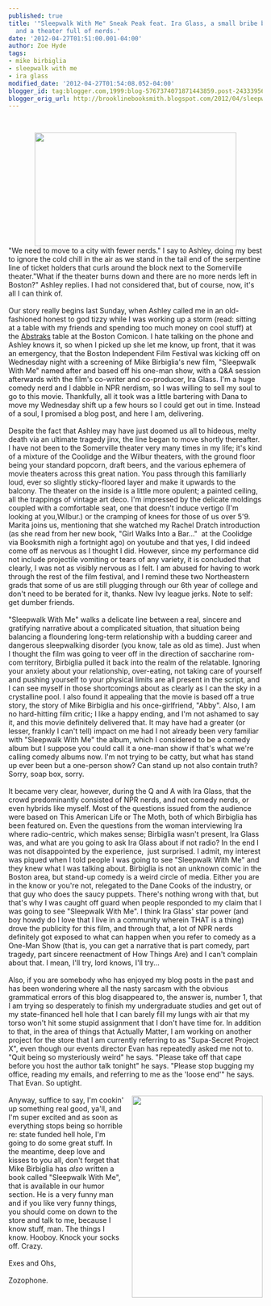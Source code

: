 ```yaml
---
published: true
title: '"Sleepwalk With Me" Sneak Peak feat. Ira Glass, a small bribe between booksellers,
  and a theater full of nerds.'
date: '2012-04-27T01:51:00.001-04:00'
author: Zoe Hyde
tags:
- mike birbiglia
- sleepwalk with me
- ira glass
modified_date: '2012-04-27T01:54:08.052-04:00'
blogger_id: tag:blogger.com,1999:blog-5767374071871443859.post-2433395607783936673
blogger_orig_url: http://brooklinebooksmith.blogspot.com/2012/04/sleepwalk-with-me-sneak-peak-feat-ira.html
---
```


<br /><div class="separator" style="clear: both; text-align: center;"><a href="http://www.hollywoodreporter.com/sites/default/files/2012/01/Sleepwalk_With_Me.jpg" imageanchor="1" style="margin-left: 1em; margin-right: 1em;"><img border="0" height="225" src="http://www.hollywoodreporter.com/sites/default/files/2012/01/Sleepwalk_With_Me.jpg" width="400" /></a></div>"We need to move to a city with fewer nerds." I say to Ashley, doing my best to ignore the cold chill in the air as we stand in the tail end of the serpentine line of ticket holders that curls around the block next to the Somerville theater."What if the theater burns down and there are no more nerds left in Boston?" Ashley replies. I had not considered that, but of course, now, it's all I can think of.<br /><br />Our story really begins last Sunday, when Ashley called me in an old-fashioned honest to god tizzy while I was working up a storm (read: sitting at a table with my friends and spending too much money on cool stuff) at the <a href="http://abstraks.com/">Abstraks</a> table at the Boston Comicon. I hate talking on the phone and Ashley knows it, so when I picked up she let me know, up front, that it was an emergency, that the Boston Independent Film Festival was kicking off on Wednesday night with a screening of Mike Birbiglia's new film, "Sleepwalk With Me" named after and based off his one-man show, with a Q&amp;A session afterwards with the film's co-writer and co-producer, Ira Glass. I'm a huge comedy nerd and I dabble in NPR nerdism, so I was willing to sell my soul to go to this movie. Thankfully, all it took was a little bartering with Dana to move my Wednesday shift up a few hours so I could get out in time. Instead of a soul, I promised a blog post, and here I am, delivering.<br /><br />Despite the fact that Ashley may have just doomed us all to hideous, melty death via an ultimate tragedy jinx, the line began to move shortly thereafter. I have not been to the Somerville theater very many times in my life; it's kind of a mixture of the Coolidge and the Wilbur theaters, with the ground floor being your standard popcorn, draft beers, and the various ephemera of movie theaters across this great nation. You pass through this familiarly loud, ever so slightly sticky-floored layer and make it upwards to the balcony. The theater on the inside is a little more opulent; a painted ceiling, all the trappings of vintage art deco. I'm impressed by the delicate moldings coupled with a comfortable seat, one that doesn't induce vertigo (I'm looking at you,Wilbur.) or the cramping of knees for those of us over 5'9. Marita joins us, mentioning that she watched my Rachel Dratch introduction (as she read from her new book, "Girl Walks Into a Bar..." &nbsp;at the Coolidge via Booksmith nigh a fortnight ago) on youtube and that yes, I did indeed come off as nervous as I thought I did. However, since my performance did not include projectile vomiting or tears of any variety, it is concluded that clearly, I was not as visibly nervous as I felt. I am abused for having to work through the rest of the film festival, and I remind these two Northeastern grads that some of us are still plugging through our 6th year of college and don't need to be berated for it, thanks. New Ivy league jerks. Note to self: get dumber friends.<br /><br />"Sleepwalk With Me" walks a delicate line between a real, sincere and gratifying narrative about a complicated situation, that situation being balancing a floundering long-term relationship with a budding career and dangerous sleepwalking disorder (you know, tale as old as time). Just when I thought the film was going to veer off in the direction of saccharine rom-com territory, Birbiglia pulled it back into the realm of the relatable. Ignoring your anxiety about your relationship, over-eating, not taking care of yourself and pushing yourself to your physical limits are all present in the script, and I can see myself in those shortcomings about as clearly as I can the sky in a crystalline pool. I also found it appealing that the movie is based off a true story, the story of Mike Birbiglia and his once-girlfriend, "Abby". Also, I am no hard-hitting film critic; I like a happy ending, and I'm not ashamed to say it, and this movie definitely delivered that. It may have had a greater (or lesser, frankly I can't tell) impact on me had I not already been very familiar with "Sleepwalk With Me" the album, which I considered to be a comedy album but I suppose you could call it a one-man show if that's what we're calling comedy albums now. I'm not trying to be catty, but what has stand up ever been but a one-person show? Can stand up not also contain truth? Sorry, soap box, sorry.<br /><br />It became very clear, however, during the Q and A with Ira Glass, that the crowd predominantly consisted of NPR nerds, and not comedy nerds, or even hybrids like myself. Most of the questions issued from the audience were based on This American Life or The Moth, both of which Birbiglia has been featured on. Even the questions from the woman&nbsp;interviewing Ira where radio-centric, which makes sense; Birbiglia wasn't present, Ira Glass was, and what are you going to ask Ira Glass about if not radio? In the end I was not&nbsp;disappointed&nbsp;by the experience, &nbsp;just surprised. I admit, my interest was piqued when I told people I was going to see "Sleepwalk With Me" and they knew what I was talking about. Birbiglia is not an unknown comic in the Boston area, but stand-up comedy is a weird circle of media. Either you are in the know or you're not, relegated to the Dane Cooks of the industry, or that guy who does the saucy puppets. There's nothing wrong with that, but that's why I was caught off guard when people responded to my claim that I was going to see "Sleepwalk With Me". I think Ira Glass' star power (and boy howdy do I love that I live in a community wherein THAT is a thing) drove the publicity for this film, and through that, a lot of NPR nerds definitely got exposed to what can happen when you refer to comedy as a One-Man Show (that is, you can get a narrative that is part comedy, part tragedy, part sincere reenactment of How Things Are) and I can't complain about that. I mean, I'll try, lord knows, I'll try...<br /><br />Also, if you are somebody who has enjoyed my blog posts in the past and has been wondering where all the nasty sarcasm with the obvious grammatical errors of this blog&nbsp;disappeared&nbsp;to, the answer is, number 1, that I am trying so desperately to finish my&nbsp;undergraduate&nbsp;studies and get out of my state-financed hell hole that I can barely fill my lungs with air that my torso won't hit some stupid assignment that I don't have time for. In addition to that, in the area of things that Actually Matter, I am working on another project for the store that I am currently referring to as "Supa-Secret Project X", even though our events director Evan has repeatedly asked me not to. "Quit being so mysteriously weird" he says. "Please take off that cape before you host the author talk tonight" he says. "Please stop bugging my office, reading my emails, and referring to me as the 'loose end'" he says. That Evan. So uptight.<br /><br /><div class="separator" style="clear: both; text-align: center;"><a href="http://booksaremyboyfriends.files.wordpress.com/2011/07/sleepwalk-with-me.jpg" imageanchor="1" style="clear: right; float: right; margin-bottom: 1em; margin-left: 1em;"><img border="0" height="400" src="http://booksaremyboyfriends.files.wordpress.com/2011/07/sleepwalk-with-me.jpg" width="259" /></a></div>Anyway, suffice to say, I'm cookin' up something real good, ya'll, and I'm super excited and as soon as everything stops being so horrible re: state funded hell hole, I'm going to do some great stuff. In the meantime, deep love and kisses to you all, don't forget that Mike Birbiglia has <i>also </i>written a book called "Sleepwalk With Me", that is available in our humor section. He is a very funny man and if you like very funny things, you should come on down to the store and talk to me, because I know stuff, man. The things I know. Hooboy. Knock your socks off. Crazy.<br /><br />Exes and Ohs,<br /><br />Zozophone.<br /><br /><br /><br /><br />